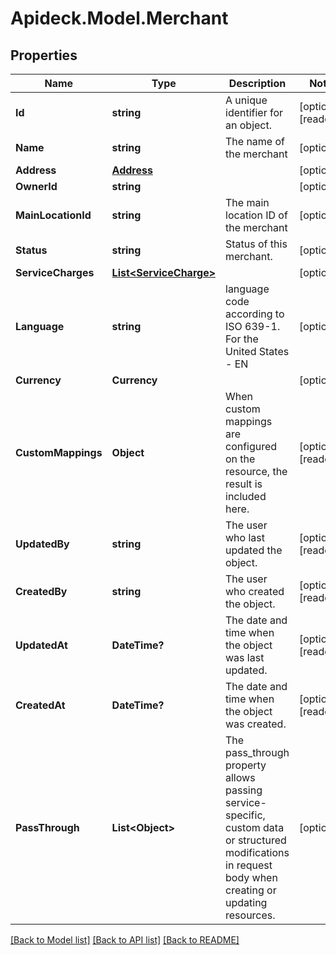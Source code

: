 # Apideck.Model.Merchant

## Properties

Name | Type | Description | Notes
------------ | ------------- | ------------- | -------------
**Id** | **string** | A unique identifier for an object. | [optional] [readonly] 
**Name** | **string** | The name of the merchant | [optional] 
**Address** | [**Address**](Address.md) |  | [optional] 
**OwnerId** | **string** |  | [optional] 
**MainLocationId** | **string** | The main location ID of the merchant | [optional] 
**Status** | **string** | Status of this merchant. | [optional] 
**ServiceCharges** | [**List&lt;ServiceCharge&gt;**](ServiceCharge.md) |  | [optional] 
**Language** | **string** | language code according to ISO 639-1. For the United States - EN | [optional] 
**Currency** | **Currency** |  | [optional] 
**CustomMappings** | **Object** | When custom mappings are configured on the resource, the result is included here. | [optional] [readonly] 
**UpdatedBy** | **string** | The user who last updated the object. | [optional] [readonly] 
**CreatedBy** | **string** | The user who created the object. | [optional] [readonly] 
**UpdatedAt** | **DateTime?** | The date and time when the object was last updated. | [optional] [readonly] 
**CreatedAt** | **DateTime?** | The date and time when the object was created. | [optional] [readonly] 
**PassThrough** | **List&lt;Object&gt;** | The pass_through property allows passing service-specific, custom data or structured modifications in request body when creating or updating resources. | [optional] 

[[Back to Model list]](../README.md#documentation-for-models) [[Back to API list]](../README.md#documentation-for-api-endpoints) [[Back to README]](../README.md)

